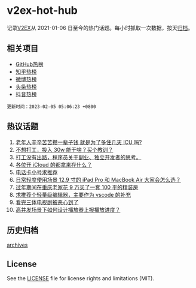 # v2ex-hot-hub

 记录[V2EX](https://www.v2ex.com/)从 2021-01-06 日至今的热门话题。每小时抓取一次数据，按天[归档](archives)。
 
 ## 相关项目

- [GitHub热榜](https://github.com/lonnyzhang423/github-hot-hub)
- [知乎热榜](https://github.com/lonnyzhang423/zhihu-hot-hub)
- [微博热榜](https://github.com/lonnyzhang423/weibo-hot-hub)
- [头条热榜](https://github.com/lonnyzhang423/toutiao-hot-hub)
- [抖音热榜](https://github.com/lonnyzhang423/douyin-hot-hub)


 `更新时间：2023-02-05 05:06:23 +0800`

## 热议话题

1. [老年人辛辛苦苦攒一辈子钱 就是为了多住几天 ICU 吗?](https://www.v2ex.com/t/913080)
1. [不想打工，投入 30w 能干啥？买个教训？](https://www.v2ex.com/t/913106)
1. [打工没有出路，程序员关于副业、独立开发者的思考。](https://www.v2ex.com/t/913117)
1. [各位开 iCloud 的都拿来存什么？](https://www.v2ex.com/t/913094)
1. [电话卡小号求推荐](https://www.v2ex.com/t/913135)
1. [日常轻度使用场景 12.9 寸的 iPad Pro 和 MacBook Air 大家会怎么选？](https://www.v2ex.com/t/913090)
1. [过年期间在重庆老家花 9 万买了一套 100 平的精装房](https://www.v2ex.com/t/913161)
1. [求推荐个轻量级编辑器，主要作为 vscode 的补充](https://www.v2ex.com/t/913193)
1. [看完三体电视剧被恶心到了](https://www.v2ex.com/t/913149)
1. [高并发场景下如何设计播放器上报播放进度？](https://www.v2ex.com/t/913096)

## 历史归档

[archives](archives)

## License

See the [LICENSE](LICENSE) file for license rights and limitations (MIT).
